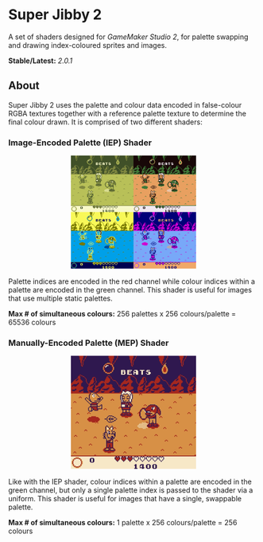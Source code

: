 # Super Jibby 2

A set of shaders designed for *GameMaker Studio 2*, for palette swapping and drawing index-coloured sprites and images.

**Stable/Latest:** *2.0.1*

## About

Super Jibby 2 uses the palette and colour data encoded in false-colour RGBA textures together with a reference palette texture to determine the final colour drawn. It is comprised of two different shaders:

### Image-Encoded Palette (IEP) Shader

<p align="center">
    <img src="https://github.com/mstop4/super-jibby-2/blob/main/doc/iep%20example.png" width=50%>
</p>

Palette indices are encoded in the red channel while colour indices within a palette are encoded in the green channel. This shader is useful for images that use multiple static palettes.

**Max # of simultaneous colours:** 256 palettes x 256 colours/palette = 65536 colours

### Manually-Encoded Palette (MEP) Shader

<p align="center">
    <img src="https://github.com/mstop4/super-jibby-2/blob/main/doc/mep%20example.gif" width=50%>
</p>

Like with the IEP shader, colour indices within a palette are encoded in the green channel, but only a single palette index is passed to the shader via a uniform. This shader is useful for images that have a single, swappable palette.

**Max # of simultaneous colours:** 1 palette x 256 colours/palette = 256 colours
